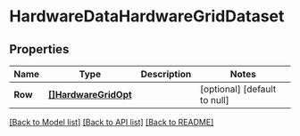 # HardwareDataHardwareGridDataset

## Properties
Name | Type | Description | Notes
------------ | ------------- | ------------- | -------------
**Row** | [**[]HardwareGridOpt**](HardwareGrid_opt.md) |  | [optional] [default to null]

[[Back to Model list]](../README.md#documentation-for-models) [[Back to API list]](../README.md#documentation-for-api-endpoints) [[Back to README]](../README.md)

